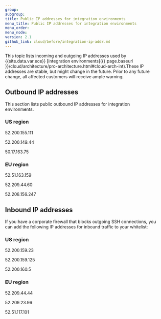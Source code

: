 ```yaml
---
group:
subgroup:
title: Public IP addresses for integration environments
menu_title: Public IP addresses for integration environments
menu_order:
menu_node:
version: 2.1
github_link: cloud/before/integration-ip-addr.md
---
```


This topic lists incoming and outgoing IP addresses used by {{site.data.var.ece}} [integration environments]({{ page.baseurl }}/cloud/architecture/pro-architecture.html#cloud-arch-int).These IP addresses are stable, but might change in the future. Prior to any future change, all affected customers will receive ample warning.

## Outbound IP addresses
This section lists public outbound IP addresses for integration environments.

### US region
52.200.155.111

52.200.149.44

50.17.163.75

### EU region
52.51.163.159

52.209.44.60

52.208.156.247

## Inbound IP addresses
If you have a corporate firewall that blocks outgoing SSH connections, you can add the following IP addresses for inbound traffic to your whitelist:

### US region
52.200.159.23

52.200.159.125

52.200.160.5

### EU region
52.209.44.44

52.209.23.96

52.51.117.101
